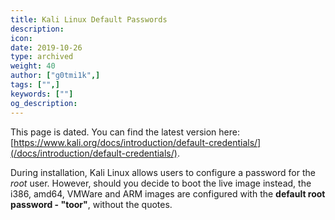 ```yaml
---
title: Kali Linux Default Passwords
description:
icon:
date: 2019-10-26
type: archived
weight: 40
author: ["g0tmi1k",]
tags: ["",]
keywords: [""]
og_description:
---
```


This page is dated. You can find the latest version here: [https://www.kali.org/docs/introduction/default-credentials/](/docs/introduction/default-credentials/).

During installation, Kali Linux allows users to configure a password for the _root_ user. However, should you decide to boot the live image instead, the i386, amd64, VMWare and ARM images are configured with the **default root password - "toor"**, without the quotes.
